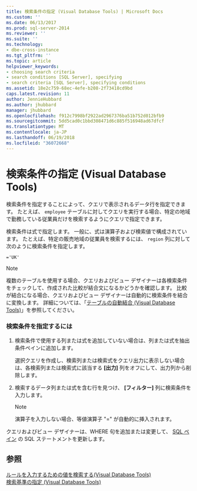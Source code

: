 ```yaml
---
title: 検索条件の指定 (Visual Database Tools) | Microsoft Docs
ms.custom: ''
ms.date: 06/13/2017
ms.prod: sql-server-2014
ms.reviewer: ''
ms.suite: ''
ms.technology:
- dbe-cross-instance
ms.tgt_pltfrm: ''
ms.topic: article
helpviewer_keywords:
- choosing search criteria
- search conditions [SQL Server], specifying
- search criteria [SQL Server], specifying conditions
ms.assetid: 18e2c759-68ec-4efe-b208-2f73418cd9bd
caps.latest.revision: 11
author: JennieHubbard
ms.author: jhubbard
manager: jhubbard
ms.openlocfilehash: f912c7998bf2922ad2967376ba51b752d012bfb9
ms.sourcegitcommit: 5dd5cad0c1bbd308471d6c885f516948ad67dfcf
ms.translationtype: MT
ms.contentlocale: ja-JP
ms.lasthandoff: 06/19/2018
ms.locfileid: "36072668"
---
```

# <a name="specify-search-conditions-visual-database-tools"></a>検索条件の指定 (Visual Database Tools)
  検索条件を指定することによって、クエリで表示されるデータ行を指定できます。 たとえば、 `employee` テーブルに対してクエリを実行する場合、特定の地域で勤務している従業員だけを検索するようにクエリで指定できます。  
  
 検索条件は式で指定します。 一般に、式は演算子および検索値で構成されています。 たとえば、特定の販売地域の従業員を検索するには、 `region` 列に対して次のように検索条件を指定します。  
  
```  
='UK'  
```  
  
> [!NOTE]  
>  複数のテーブルを使用する場合、クエリおよびビュー デザイナーは各検索条件をチェックして、作成された比較が結合文になるかどうかを確認します。 比較が結合になる場合、クエリおよびビュー デザイナーは自動的に検索条件を結合に変換します。 詳細については、「[テーブルの自動結合 (Visual Database Tools)](visual-database-tools.md)」を参照してください。  
  
### <a name="to-specify-search-conditions"></a>検索条件を指定するには  
  
1.  検索条件で使用する列または式を追加していない場合は、列または式を抽出条件ペインに追加します。  
  
     選択クエリを作成し、検索列または検索式をクエリ出力に表示しない場合は、各検索列または検索式に該当する **[出力]** 列をオフにして、出力列から削除します。  
  
2.  検索するデータ列または式を含む行を見つけ、 **[フィルター]** 列に検索条件を入力します。  
  
    > [!NOTE]  
    >  演算子を入力しない場合、等値演算子 "=" が自動的に挿入されます。  
  
 クエリおよびビュー デザイナーは、WHERE 句を追加または変更して、 [SQL ペイン](sql-pane-visual-database-tools.md) の SQL ステートメントを更新します。  
  
## <a name="see-also"></a>参照  
 [ルールを入力するための値を検索する&#40;Visual Database Tools&#41;](rules-for-entering-search-values-visual-database-tools.md)   
 [検索基準の指定 (Visual Database Tools)](specify-search-criteria-visual-database-tools.md)  
  
  
